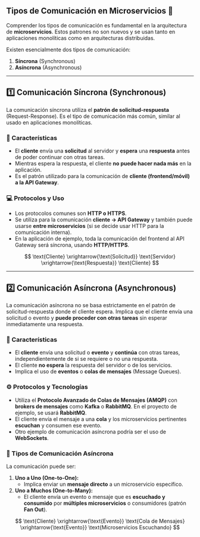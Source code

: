 ## Tipos de Comunicación en Microservicios 📡

Comprender los tipos de comunicación es fundamental en la arquitectura de **microservicios**. Estos patrones no son nuevos y se usan tanto en aplicaciones monolíticas como en arquitecturas distribuidas.

Existen esencialmente dos tipos de comunicación:

1.  **Síncrona** (Synchronous)
2.  **Asíncrona** (Asynchronous)

***

## 1️⃣ Comunicación Síncrona (Synchronous)

La comunicación síncrona utiliza el **patrón de solicitud-respuesta** (Request-Response). Es el tipo de comunicación más común, similar al usado en aplicaciones monolíticas.

### 📌 Características

* El **cliente** envía una **solicitud** al servidor y **espera** una **respuesta** antes de poder continuar con otras tareas.
* Mientras espera la respuesta, el cliente **no puede hacer nada más** en la aplicación.
* Es el patrón utilizado para la comunicación de **cliente (frontend/móvil) a la API Gateway**.

### 💻 Protocolos y Uso

* Los protocolos comunes son **HTTP o HTTPS**.
* Se utiliza para la comunicación **cliente $\rightarrow$ API Gateway** y también puede usarse **entre microservicios** (si se decide usar HTTP para la comunicación interna).
* En la aplicación de ejemplo, toda la comunicación del frontend al API Gateway será síncrona, usando **HTTP/HTTPS**.

$$
\text{Cliente} \xrightarrow{\text{Solicitud}} \text{Servidor} \xrightarrow{\text{Respuesta}} \text{Cliente}
$$

***

## 2️⃣ Comunicación Asíncrona (Asynchronous)

La comunicación asíncrona no se basa estrictamente en el patrón de solicitud-respuesta donde el cliente espera. Implica que el cliente envía una solicitud o evento y **puede proceder con otras tareas** sin esperar inmediatamente una respuesta.

### 📌 Características

* El **cliente** envía una solicitud o **evento** y **continúa** con otras tareas, independientemente de si se requiere o no una respuesta.
* El cliente **no espera** la respuesta del servidor o de los servicios.
* Implica el uso de **eventos** o **colas de mensajes** (Message Queues).

### ⚙️ Protocolos y Tecnologías

* Utiliza el **Protocolo Avanzado de Colas de Mensajes (AMQP)** con **brokers de mensajes** como **Kafka** o **RabbitMQ**. En el proyecto de ejemplo, se usará **RabbitMQ**.
* El cliente envía el mensaje a una **cola** y los microservicios pertinentes **escuchan** y consumen ese evento.
* Otro ejemplo de comunicación asíncrona podría ser el uso de **WebSockets**.

### 🔁 Tipos de Comunicación Asíncrona

La comunicación puede ser:

1.  **Uno a Uno (One-to-One):**
    * Implica enviar un **mensaje directo** a un microservicio específico.
2.  **Uno a Muchos (One-to-Many):**
    * El cliente envía un evento o mensaje que es **escuchado y consumido** por **múltiples microservicios** o consumidores (patrón **Fan Out**).

$$
\text{Cliente} \xrightarrow{\text{Evento}} \text{Cola de Mensajes} \xrightarrow{\text{Evento}} \text{Microservicios Escuchando}
$$